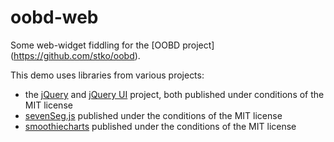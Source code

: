 # oobd-web

Some web-widget fiddling for the [OOBD project] (https://github.com/stko/oobd).

This demo uses libraries from various projects:

* the [jQuery](https://jquery.com) and [jQuery UI](https://jqueryui.com/) project, both published under conditions of the MIT license
* [sevenSeg.js](http://brandonlwhite.github.io/sevenSeg.js/) published under the conditions of the MIT license
* [smoothiecharts](http://smoothiecharts.org/) published under the conditions of the MIT license



